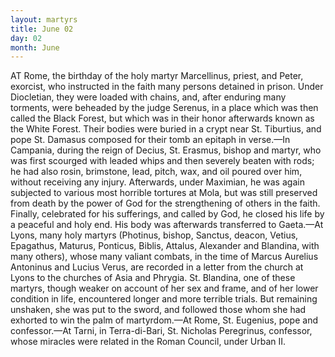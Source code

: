 ```yaml
---
layout: martyrs
title: June 02
day: 02
month: June
---
```

AT Rome, the birthday of the holy martyr Marcellinus, priest, and Peter, exorcist, who instructed
in the faith many persons detained in prison. Under Diocletian, they were loaded with chains, and,
after enduring many torments, were beheaded by the
judge Serenus, in a place which was then called the
Black Forest, but which was in their honor afterwards known as the White Forest. Their bodies
were buried in a crypt near St. Tiburtius, and pope
St. Damasus composed for their tomb an epitaph in
verse.&mdash;In Campania, during the reign of Decius, St.
Erasmus, bishop and martyr, who was first scourged
with leaded whips and then severely beaten with
rods; he had also rosin, brimstone, lead, pitch, wax,
and oil poured over him, without receiving any injury. Afterwards, under Maximian, he was again
subjected to various most horrible tortures at Mola,
but was still preserved from death by the power of
God for the strengthening of others in the faith.
Finally, celebrated for his sufferings, and called by
God, he closed his life by a peaceful and holy end.
His body was afterwards transferred to Gaeta.&mdash;At
Lyons, many holy martyrs (Photinus, bishop, Sanctus, deacon, Vetius, Epagathus, Maturus, Ponticus,
Biblis, Attalus, Alexander and Blandina, with many
others), whose many valiant combats, in the time
of Marcus Aurelius Antoninus and Lucius Verus,
are recorded in a letter from the church at Lyons to
the churches of Asia and Phrygia. St. Blandina,
one of these martyrs, though weaker on account of
her sex and frame, and of her lower condition in
life, encountered longer and more terrible trials.
But remaining unshaken, she was put to the sword,
and followed those whom she had exhorted to win
the palm of martyrdom.&mdash;At Rome, St. Eugenius,
pope and confessor.&mdash;At Tarni, in Terra-di-Bari, St.
Nicholas Peregrinus, confessor, whose miracles were
related in the Roman Council, under Urban II.

